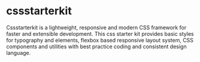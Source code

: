 # cssstarterkit
Cssstarterkit is a lightweight, responsive and modern CSS framework for faster and extensible development.  This css starter kit provides basic styles for typography and elements, flexbox based responsive layout system, CSS components and utilities with best practice coding and consistent design language.
